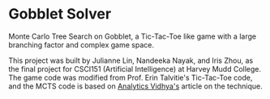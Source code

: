 # Gobblet Solver
Monte Carlo Tree Search on Gobblet, a Tic-Tac-Toe like game with a large branching factor and complex game space.


This project was built by Julianne Lin, Nandeeka Nayak, and Iris Zhou, as the final project for CSCI151 (Artificial Intelligence) at Harvey Mudd College. The game code was modified from Prof. Erin Talvitie's Tic-Tac-Toe code, and the MCTS code is based on [Analytics Vidhya's](https://www.analyticsvidhya.com/blog/2019/01/monte-carlo-tree-search-introduction-algorithm-deepmind-alphago/) article on the technique.
